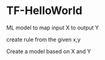 # TF-HelloWorld
ML model to map input X to output Y

create rule from the given x,y

Create a model based on X and Y
